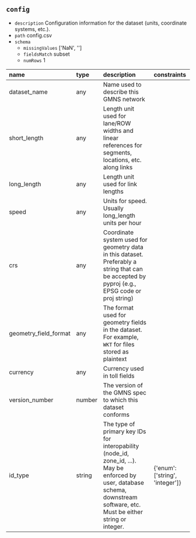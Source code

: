 ## `config`
  - `description` Configuration information for the dataset (units, coordinate systems, etc.).
  - `path` config.csv
  - `schema`
      - `missingValues` ['NaN', '']
    - `fieldsMatch` subset
    - `numRows` 1
  
| name                  | type   | description                                                                                                                                                                   | constraints                     |
|:----------------------|:-------|:------------------------------------------------------------------------------------------------------------------------------------------------------------------------------|:--------------------------------|
| dataset_name          | any    | Name used to describe this GMNS network                                                                                                                                       |                                 |
| short_length          | any    | Length unit used for lane/ROW widths and linear references for segments, locations, etc. along links                                                                          |                                 |
| long_length           | any    | Length unit used for link lengths                                                                                                                                             |                                 |
| speed                 | any    | Units for speed. Usually long_length units per hour                                                                                                                           |                                 |
| crs                   | any    | Coordinate system used for geometry data in this dataset. Preferably a string that can be accepted by pyproj (e.g., EPSG code or proj string)                                 |                                 |
| geometry_field_format | any    | The format used for geometry fields in the dataset. For example, `WKT` for files stored as plaintext                                                                          |                                 |
| currency              | any    | Currency used in toll fields                                                                                                                                                  |                                 |
| version_number        | number | The version of the GMNS spec to which this dataset conforms                                                                                                                   |                                 |
| id_type               | string | The type of primary key IDs for interopability (node_id, zone_id, ...). May be enforced by user, database schema, downstream software, etc. Must be either string or integer. | {'enum': ['string', 'integer']} |